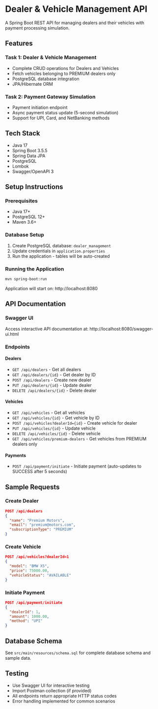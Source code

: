 # Dealer & Vehicle Management API

A Spring Boot REST API for managing dealers and their vehicles with payment processing simulation.

## Features

### Task 1: Dealer & Vehicle Management
- Complete CRUD operations for Dealers and Vehicles
- Fetch vehicles belonging to PREMIUM dealers only
- PostgreSQL database integration
- JPA/Hibernate ORM

### Task 2: Payment Gateway Simulation
- Payment initiation endpoint
- Async payment status update (5-second simulation)
- Support for UPI, Card, and NetBanking methods

## Tech Stack
- Java 17
- Spring Boot 3.5.5
- Spring Data JPA
- PostgreSQL
- Lombok
- Swagger/OpenAPI 3

## Setup Instructions

### Prerequisites
- Java 17+
- PostgreSQL 12+
- Maven 3.6+

### Database Setup
1. Create PostgreSQL database: `dealer_management`
2. Update credentials in `application.properties`
3. Run the application - tables will be auto-created

### Running the Application
```bash
mvn spring-boot:run
```

Application will start on: http://localhost:8080

## API Documentation

### Swagger UI
Access interactive API documentation at: http://localhost:8080/swagger-ui.html

### Endpoints

#### Dealers
- `GET /api/dealers` - Get all dealers
- `GET /api/dealers/{id}` - Get dealer by ID
- `POST /api/dealers` - Create new dealer
- `PUT /api/dealers/{id}` - Update dealer
- `DELETE /api/dealers/{id}` - Delete dealer

#### Vehicles
- `GET /api/vehicles` - Get all vehicles
- `GET /api/vehicles/{id}` - Get vehicle by ID
- `POST /api/vehicles?dealerId={id}` - Create vehicle for dealer
- `PUT /api/vehicles/{id}` - Update vehicle
- `DELETE /api/vehicles/{id}` - Delete vehicle
- `GET /api/vehicles/premium-dealers` - Get vehicles from PREMIUM dealers only

#### Payments
- `POST /api/payment/initiate` - Initiate payment (auto-updates to SUCCESS after 5 seconds)

## Sample Requests

### Create Dealer
```json
POST /api/dealers
{
  "name": "Premium Motors",
  "email": "premium@motors.com",
  "subscriptionType": "PREMIUM"
}
```

### Create Vehicle
```json
POST /api/vehicles?dealerId=1
{
  "model": "BMW X5",
  "price": 75000.00,
  "vehicleStatus": "AVAILABLE"
}
```

### Initiate Payment
```json
POST /api/payment/initiate
{
  "dealerId": 1,
  "amount": 1000.00,
  "method": "UPI"
}
```

## Database Schema
See `src/main/resources/schema.sql` for complete database schema and sample data.

## Testing
- Use Swagger UI for interactive testing
- Import Postman collection (if provided)
- All endpoints return appropriate HTTP status codes
- Error handling implemented for common scenarios